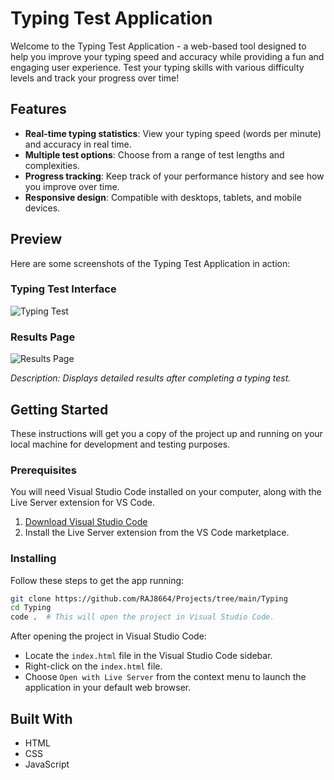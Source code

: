 
# Typing Test Application

Welcome to the Typing Test Application - a web-based tool designed to help you improve your typing speed and accuracy while providing a fun and engaging user experience. Test your typing skills with various difficulty levels and track your progress over time!

## Features

- **Real-time typing statistics**: View your typing speed (words per minute) and accuracy in real time.
- **Multiple test options**: Choose from a range of test lengths and complexities.
- **Progress tracking**: Keep track of your performance history and see how you improve over time.
- **Responsive design**: Compatible with desktops, tablets, and mobile devices.

## Preview

Here are some screenshots of the Typing Test Application in action:




### Typing Test Interface

![Typing Test](https://github.com/RAJ8664/Projects/assets/119309033/3a6e0e2f-fb50-437d-96f7-e781dad631ed)


### Results Page

![Results Page](https://github.com/RAJ8664/Projects/assets/119309033/2cb39542-4ed5-4477-a445-e93681f50013)

_Description: Displays detailed results after completing a typing test._

## Getting Started
These instructions will get you a copy of the project up and running on your local machine for development and testing purposes.

### Prerequisites

You will need Visual Studio Code installed on your computer, along with the Live Server extension for VS Code.

1. [Download Visual Studio Code](https://code.visualstudio.com/Download)
2. Install the Live Server extension from the VS Code marketplace.

### Installing

Follow these steps to get the app running:

```bash
git clone https://github.com/RAJ8664/Projects/tree/main/Typing
cd Typing
code .  # This will open the project in Visual Studio Code.
```

After opening the project in Visual Studio Code:
- Locate the `index.html` file in the Visual Studio Code sidebar.
- Right-click on the `index.html` file.
- Choose `Open with Live Server` from the context menu to launch the application in your default web browser.

## Built With

- HTML
- CSS
- JavaScript
